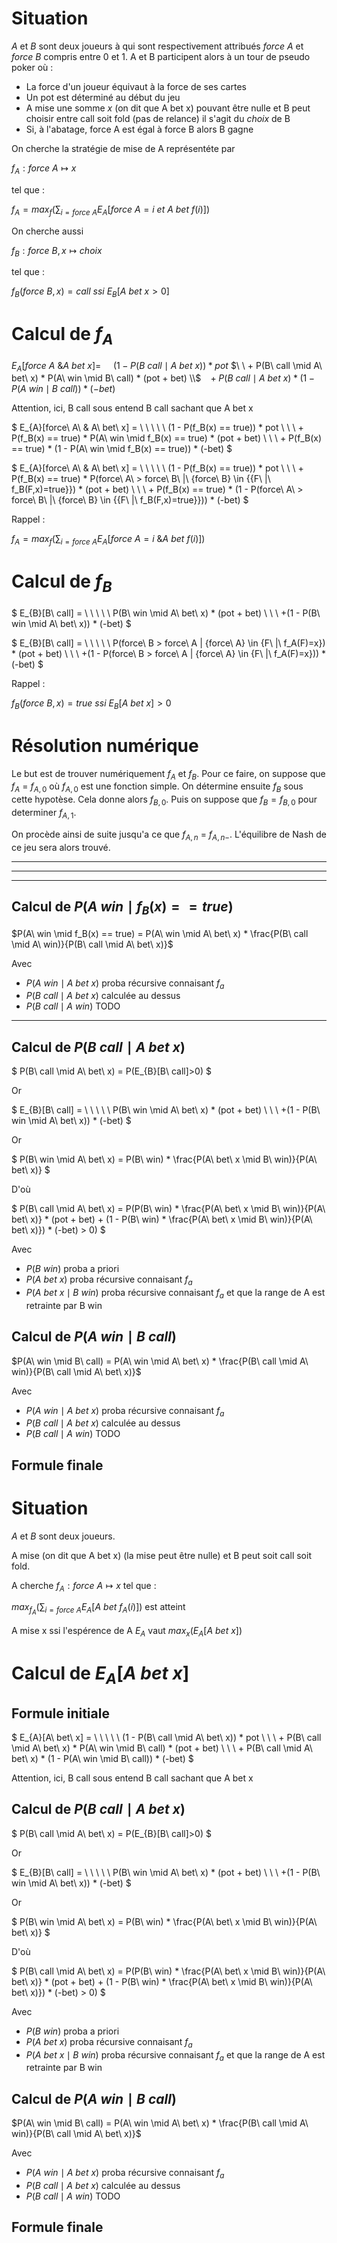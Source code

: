 # Situation

*A* et *B* sont deux joueurs à qui sont respectivement attribués *force A* et *force B* compris entre 0 et 1.
A et B participent alors à un tour de pseudo poker où :
- La force d'un joueur équivaut à la force de ses cartes
- Un pot est déterminé au début du jeu
- A mise une somme *x* (on dit que A bet x) pouvant être nulle et B peut choisir entre call soit fold (pas de relance) il s'agit du *choix* de B
- Si, à l'abatage, force A est égal à force B alors B gagne

On cherche la stratégie de mise de A représentéte par 

$f_A : force\ A \mapsto x$

tel que :

$f_A = max_{f}(\sum_{i = force\ A} E_{A}[force\ A=i\ et \ A\ bet\ f(i)])$

On cherche aussi 

$f_B : force\ B, x \mapsto choix$

tel que :

$f_B(force\ B, x) = call\ ssi\ E_{B}[A\ bet\ x > 0]$


# Calcul de $f_A$

$E_{A}[force\ A\ \& A\ bet\ x] =$
$\ \ \ \ (1 - P(B\ call \mid A\ bet\ x)) * pot$
$\ \ + P(B\ call \mid A\ bet\ x) * P(A\ win \mid B\ call) * (pot + bet)  \\$
$\ \ + P(B\ call \mid A\ bet\ x) * (1 - P(A\ win \mid B\ call)) * (-bet)$

Attention, ici, B call sous entend B call sachant que A bet x

$
E_{A}[force\ A\ \& A\ bet\ x] =                                                                   \\
\ \ \ \ (1 - P(f_B(x) == true)) * pot                           \\
\ \ + P(f_B(x) == true) * P(A\ win \mid f_B(x) == true) * (pot + bet)  \\
\ \ + P(f_B(x) == true) * (1 - P(A\ win \mid f_B(x) == true)) * (-bet)
$

$
E_{A}[force\ A\ \& A\ bet\ x] =                                                                   \\
\ \ \ \ (1 - P(f_B(x) == true)) * pot                           \\
\ \ + P(f_B(x) == true) * P(force\ A\ > force\ B\ |\ {force\ B} \in {\{F\ |\ f_B(F,x)=true\}}) * (pot + bet)  \\
\ \ + P(f_B(x) == true) * (1 - P(force\ A\ > force\ B\ |\ {force\ B} \in {\{F\ |\ f_B(F,x)=true\}})) * (-bet)
$

Rappel :

$f_A = max_{f}(\sum_{i = force\ A} E_{A}[force\ A=i\ \& A\ bet\ f(i)])$


# Calcul de $f_B$

$
E_{B}[B\ call] =                                           \\
            \ \ \ \ P(B\ win \mid A\ bet\ x) * (pot + bet) \\
            \ \ +(1 - P(B\ win \mid A\ bet\ x)) * (-bet)
$

$
E_{B}[B\ call] =                                           \\
            \ \ \ \ P(force\ B > force\ A | {force\ A} \in \{F\ |\ f_A(F)=x\}) * (pot + bet) \\
            \ \ +(1 - P(force\ B > force\ A | {force\ A} \in \{F\ |\ f_A(F)=x\})) * (-bet)
$

Rappel :

$f_B(force\ B, x) = true\ ssi\ E_{B}[A\ bet\ x] > 0$

# Résolution numérique

Le but est de trouver numériquement $f_A$ et $f_B$.
Pour ce faire, on suppose que $f_A$ = $f_{A,0}$ où $f_{A,0}$ est une fonction simple.
On détermine ensuite $f_B$ sous cette hypotèse.
Cela donne alors $f_{B,0}$. Puis on suppose que $f_B = f_{B,0}$ pour determiner $f_{A,1}$.

On procède ainsi de suite jusqu'a ce que $f_{A,n}$ = $f_{A,n-}$. L'équilibre de Nash de ce jeu sera alors trouvé.

--------------------------------------------------------------------

--------------------------------------------------------------------

--------------------------------------------------------------------







## Calcul de $P(A\ win \mid f_B(x) == true)$

$P(A\ win \mid f_B(x) == true) = P(A\ win \mid A\ bet\ x) * \frac{P(B\ call \mid A\ win)}{P(B\ call \mid A\ bet\ x)}$

Avec

- $P(A\ win \mid A\ bet\ x)$ proba récursive connaisant $f_a$
- $P(B\ call \mid A\ bet\ x)$ calculée au dessus
- $P(B\ call \mid A\ win)$ TODO









------------------------------
## Calcul de $P(B\ call \mid A\ bet\ x)$

$
P(B\ call \mid A\ bet\ x) = P(E_{B}[B\ call]>0)
$

Or 

$
E_{B}[B\ call] =                                           \\
            \ \ \ \ P(B\ win \mid A\ bet\ x) * (pot + bet) \\
            \ \ +(1 - P(B\ win \mid A\ bet\ x)) * (-bet)
$

Or

$
P(B\ win \mid A\ bet\ x) = P(B\ win) * \frac{P(A\ bet\ x \mid B\ win)}{P(A\ bet\ x)}
$

D'où

$
P(B\ call \mid A\ bet\ x) = P(P(B\ win) * \frac{P(A\ bet\ x \mid B\ win)}{P(A\ bet\ x)} * (pot + bet) + (1 - P(B\ win) * \frac{P(A\ bet\ x \mid B\ win)}{P(A\ bet\ x)}) * (-bet) > 0)
$

Avec

- $P(B\ win)$ proba a priori
- $P(A\ bet\ x)$ proba récursive connaisant $f_a$
- $P(A\ bet\ x \mid B\ win)$ proba récursive connaisant $f_a$ et que la range de A est retrainte par B win

## Calcul de $P(A\ win \mid B\ call)$

$P(A\ win \mid B\ call) = P(A\ win \mid A\ bet\ x) * \frac{P(B\ call \mid A\ win)}{P(B\ call \mid A\ bet\ x)}$

Avec

- $P(A\ win \mid A\ bet\ x)$ proba récursive connaisant $f_a$
- $P(B\ call \mid A\ bet\ x)$ calculée au dessus
- $P(B\ call \mid A\ win)$ TODO

## Formule finale





# Situation

*A* et *B* sont deux joueurs.

A mise (on dit que A bet x) (la mise peut être nulle) et B peut soit call soit fold.

A cherche $f_A : force\ A \mapsto x$ tel que :

$max_{f_A}(\sum_{i = force\ A} E_{A}[A\ bet\ f_A(i)])$ est atteint

A mise x ssi l'espérence de A $E_{A}$ vaut $max_{x}(E_{A}[A\ bet\ x])$

# Calcul de $E_{A}[A\ bet\ x]$

## Formule initiale

$
E_{A}[A\ bet\ x] =                                                                  \\
            \ \ \ \ (1 - P(B\ call \mid A\ bet\ x)) * pot                           \\
            \ \ + P(B\ call \mid A\ bet\ x) * P(A\ win \mid B\ call) * (pot + bet)  \\
            \ \ + P(B\ call \mid A\ bet\ x) * (1 - P(A\ win \mid B\ call)) * (-bet)
$

Attention, ici, B call sous entend B call sachant que A bet x

## Calcul de $P(B\ call \mid A\ bet\ x)$

$
P(B\ call \mid A\ bet\ x) = P(E_{B}[B\ call]>0)
$

Or 

$
E_{B}[B\ call] =                                           \\
            \ \ \ \ P(B\ win \mid A\ bet\ x) * (pot + bet) \\
            \ \ +(1 - P(B\ win \mid A\ bet\ x)) * (-bet)
$

Or

$
P(B\ win \mid A\ bet\ x) = P(B\ win) * \frac{P(A\ bet\ x \mid B\ win)}{P(A\ bet\ x)}
$

D'où

$
P(B\ call \mid A\ bet\ x) = P(P(B\ win) * \frac{P(A\ bet\ x \mid B\ win)}{P(A\ bet\ x)} * (pot + bet) + (1 - P(B\ win) * \frac{P(A\ bet\ x \mid B\ win)}{P(A\ bet\ x)}) * (-bet) > 0)
$

Avec

- $P(B\ win)$ proba a priori
- $P(A\ bet\ x)$ proba récursive connaisant $f_a$
- $P(A\ bet\ x \mid B\ win)$ proba récursive connaisant $f_a$ et que la range de A est retrainte par B win

## Calcul de $P(A\ win \mid B\ call)$

$P(A\ win \mid B\ call) = P(A\ win \mid A\ bet\ x) * \frac{P(B\ call \mid A\ win)}{P(B\ call \mid A\ bet\ x)}$

Avec

- $P(A\ win \mid A\ bet\ x)$ proba récursive connaisant $f_a$
- $P(B\ call \mid A\ bet\ x)$ calculée au dessus
- $P(B\ call \mid A\ win)$ TODO

## Formule finale

